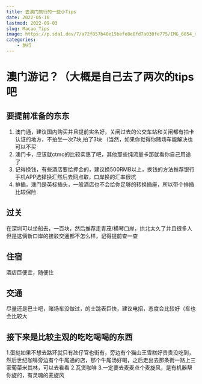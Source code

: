 ```yaml
---
title: 去澳门旅行的一些小Tips
date: 2022-05-16
lastmod: 2022-09-03
slug: Macao_Tips
image: https://p.sda1.dev/7/a72f857b40e15befe8e8fd7a030fe775/IMG_6854_magic.jpg
categories:
    - 旅行
---
```


# 澳门游记？（大概是自己去了两次的tips吧
 
## 要提前准备的东东
1. 澳门通，建议国内购买并且提前实名好，关闸过去的公交车站和关闸都有拍卡认证的地方，不拍坐一次7块,拍了3块
（当然，如果你觉得你赌场车能解决也可以不买
2. 澳门卡，应该就ctmo的比较实惠了吧，其他那些纯流量卡那就看你自己用途了
3. 记得换钱，有些酒店要给押金的，建议换500RMB以上，换钱的方法推荐银行手机APP选择换汇然后去网点取，口岸换的汇率很坑
4. 排插，澳门是英标插头，一般酒店也不会给你足够的转换插座，所以带个排插比较保险

## 过关
在深圳可以坐船去，一百块，然后推荐走青茂/横琴口岸，拱北太久了并且很多人
但是这俩新口岸的接驳交通都不怎么样，记得提前查一查

## 住宿
酒店巨便宜，随便住

## 交通
尽量还是巴士吧，赌场车没做过，的士跳表巨快，建议电招，态度会比较好（车也会比较大

## 接下来是比较主观的吃吃喝喝的东西
1.蛋挞如果不想去路环就只有氹仔官也街有，旁边有个猫山王雪糕好贵贵没吃到，然后世纪咖啡旁边有个牛尾通的店，那个牛尾汤好喝，之后走出去那条街一路上三家葡菜米其林，可以去看看
2.瓦煲咖啡
3.一定要去麦麦点个麦旋风，是有机器帮你旋的，有灵魂的麦旋风
